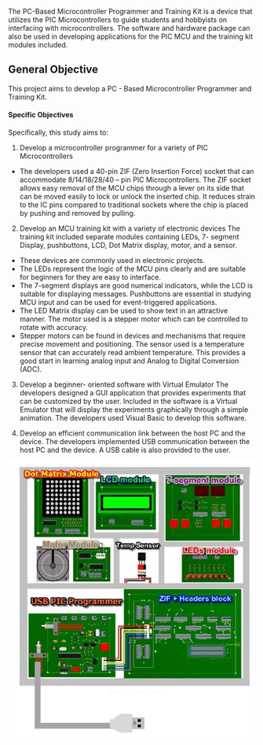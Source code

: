 The PC-Based Microcontroller Programmer and Training Kit is a device that utilizes the PIC Microcontrollers to guide students and hobbyists on interfacing with microcontrollers. The software and hardware package can also be used in developing applications for the PIC MCU and the training kit modules included.

## General Objective
This project aims to develop a PC - Based Microcontroller Programmer
and Training Kit.  

#### Specific Objectives 
Specifically, this study aims to:

1. Develop a microcontroller programmer for a variety of PIC Microcontrollers

* The developers used a 40-pin ZIF (Zero Insertion Force) socket
that can accommodate 8/14/18/28/40 – pin PIC Microcontrollers. The ZIF socket allows easy removal of the MCU chips through a lever on its side that can be moved easily to lock or unlock the inserted chip. It
reduces strain to the IC pins compared to traditional sockets where the chip is placed by pushing and removed by pulling.

2. Develop an MCU training kit with a variety of electronic devices The training kit included separate modules containing LEDs, 7-
segment Display, pushbuttons, LCD, Dot Matrix display, motor, and a sensor. 

* These devices are commonly used in electronic projects. 
* The LEDs represent the logic of the MCU pins clearly and are suitable for beginners for they are easy to interface. 
* The 7-segment displays are good numerical indicators, while the LCD is suitable for displaying messages. Pushbuttons are essential in studying MCU input and can be used for event-triggered applications. 
* The LED Matrix display can be used to show text in an attractive manner. The motor used is a stepper motor which can be controlled to rotate with accuracy. 
* Stepper motors can be found in devices and mechanisms that require precise movement and positioning. The sensor used is a temperature sensor that can accurately read ambient temperature.
This provides a good start in learning analog input and Analog to Digital Conversion (ADC).

3. Develop a beginner- oriented software with Virtual Emulator The developers designed a GUI application that provides experiments that can be customized by the user. Included in the software is a Virtual Emulator that will display the experiments graphically through a simple animation. The developers used Visual Basic to develop this software.

4. Develop an efficient communication link between the host PC and the device.
The developers implemented USB communication between the host PC and the device. A USB cable is also provided to the user.


![alt text](https://github.com/lenmorld/PICMicroProgrammer/blob/master/full.JPG "Logo Title Text 1")
